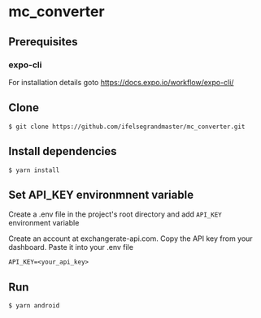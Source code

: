 # mc_converter
## Prerequisites

### expo-cli

For installation details goto https://docs.expo.io/workflow/expo-cli/

## Clone

`$ git clone https://github.com/ifelsegrandmaster/mc_converter.git`

## Install dependencies

`$ yarn install`

## Set API_KEY environmnent variable

Create a .env file in the project's root directory and add `API_KEY` environment variable

Create an account at exchangerate-api.com. Copy the API key from your dashboard. Paste it into your .env file

`API_KEY=<your_api_key>`

## Run

`$ yarn android `
